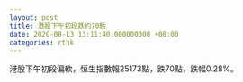 ```yaml
---
layout: post
title: 港股下午初段跌約70點
date: 2020-08-13 13:11:40.000000000 +08:00
categories: rthk
---
```


港股下午初段偏軟，恒生指數報25173點，跌70點，跌幅0.28%。
